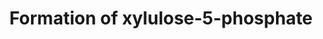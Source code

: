 ---
authors:
- ReactomeTeam
description: The conversion of D-glucuronate to D-xylulose-5-phosphate, an intermediate
  in the pentose phosphate pathway, proceeds via L-gulonate, 3-dehydro-L-gulonate,
  L-xylulose, xylitol, and D-xylulose (Wamelink et al. 2008). D-glucuronate can be
  generated via the degradation of glucuronidated proteins. This pathway would have
  the effect of returning it to the pentose phosphate pathway or glycolysis.  View
  original pathway at [http://www.reactome.org/PathwayBrowser/#DIAGRAM=5661270 Reactome].
last-edited: 2021-01-25
organisms:
- Homo sapiens
redirect_from:
- /index.php/Pathway:WP4068
- /instance/WP4068
schema-jsonld:
- '@context': https://schema.org/
  '@id': https://wikipathways.github.io/pathways/WP4068.html
  '@type': Dataset
  creator:
    '@type': Organization
    name: WikiPathways
  description: The conversion of D-glucuronate to D-xylulose-5-phosphate, an intermediate
    in the pentose phosphate pathway, proceeds via L-gulonate, 3-dehydro-L-gulonate,
    L-xylulose, xylitol, and D-xylulose (Wamelink et al. 2008). D-glucuronate can
    be generated via the degradation of glucuronidated proteins. This pathway would
    have the effect of returning it to the pentose phosphate pathway or glycolysis.  View
    original pathway at [http://www.reactome.org/PathwayBrowser/#DIAGRAM=5661270 Reactome].
  keywords:
  - ATP
  - NADH
  - SORD tetramer
  - L-gulonate
  - NAD+
  - NADPH
  - AKR1A1
  - 3-dehydro-L-gulonate
  - D-xylulose
  - NADP+
  - L-xylulose
  - ADP
  - 'DCXR '
  - xylitol
  - H+
  - D-glucuronate
  - 'Zn2+ '
  - DCXR tetramer
  - KGPDC
  - 'SORD '
  - XY5P
  - CRYL1 dimer
  - CO2
  - 'CRYL1 '
  - XYLB
  license: CC0
  name: Formation of xylulose-5-phosphate
seo: CreativeWork
title: Formation of xylulose-5-phosphate
wpid: WP4068
---
